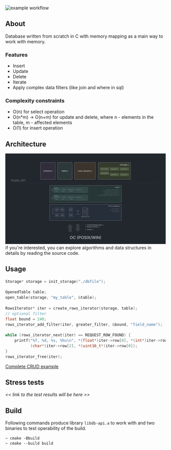 ![example workflow](https://github.com/gtx-1060/c-database/actions/workflows/buildntest.yml/badge.svg)

## About
Database written from scratch in C with memory mapping 
as a main way to work with memory.

### Features
- Insert
- Update
- Delete
- Iterate
- Apply complex data filters (like join and where in sql)

### Complexity constraints
- O(n) for select operation
- O(n*m) -> O(n+m) for update and delete, where n - elements in the table, 
m - affected elements
- O(1) for insert operation

## Architecture
![Application layers](./layers_diagram.jpg)
if you're interested, you can explore algorithms and data structures in details
by reading the source code.

## Usage
```c
Storage* storage = init_storage("./dbfile");

OpenedTable table;
open_table(storage, "my_table", &table);

RowsIterator* iter = create_rows_iterator(storage, table);
// optional filter
float bound = 240;
rows_iterator_add_filter(iter, greater_filter, &bound, "field_name");  

while (rows_iterator_next(iter) == REQUEST_ROW_FOUND) {
    printf("%f, %d, %s, %hu\n", *(float*)iter->row[0], *(int*)iter->row[1],
           (char*)iter->row[2], *(uint16_t*)iter->row[0]);
}
rows_iterator_free(iter);
```
[Complete CRUD example](src/examples/crud.c)

## Stress tests
*<< link to the test results will be here >>*

## Build
Following commands produce library ```libdb-api.a``` to work with and two binaries to test operability of the build.
```shell
~ cmake -Bbuild
~ cmake --build build
```